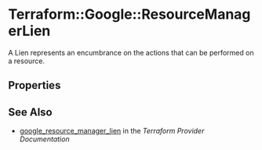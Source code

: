 # Terraform::Google::ResourceManagerLien

A Lien represents an encumbrance on the actions that can be performed on a resource.

## Properties


## See Also

* [google_resource_manager_lien](https://www.terraform.io/docs/providers/google/r/resource_manager_lien.html) in the _Terraform Provider Documentation_